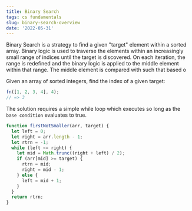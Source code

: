 ```yaml
---
title: Binary Search
tags: cs fundamentals
slug: binary-search-overview
date: '2022-05-31'
---
```


Binary Search is a strategy to find a given "target" element within a sorted array. Binary logic is used to traverse the elements within an increasingly small range of indices until the target is discovered. On each iteration, the range is redefined and the binary logic is applied to the middle element within that range. The middle element is compared with such that based o

Given an array of sorted integers, find the index of a given target:

```javascript
fn([1, 2, 3, 4], 4);
// => 3
```

The solution requires a simple while loop which executes so long as the `base condition` evaluates to true.

```javascript
function firstNotSmaller(arr, target) {
  let left = 0;
  let right = arr.length - 1;
  let rtrn = -1;
  while (left <= right) {
    let mid = Math.trunc((right + left) / 2);
    if (arr[mid] >= target) {
      rtrn = mid;
      right = mid - 1;
    } else {
      left = mid + 1;
    }
  }
  return rtrn;
}
```
